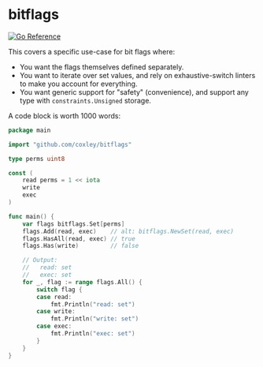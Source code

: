# bitflags

[![Go Reference](https://pkg.go.dev/badge/github.com/coxley/bitflags.svg)](https://pkg.go.dev/github.com/coxley/bitflags)

This covers a specific use-case for bit flags where:

- You want the flags themselves defined separately.
- You want to iterate over set values, and rely on exhaustive-switch linters to make you account for everything.
- You want generic support for "safety" (convenience), and support any type with
  `constraints.Unsigned` storage.

A code block is worth 1000 words:

```go
package main

import "github.com/coxley/bitflags"

type perms uint8

const (
    read perms = 1 << iota
    write
    exec
)

func main() {
	var flags bitflags.Set[perms]
	flags.Add(read, exec)    // alt: bitflags.NewSet(read, exec)
	flags.HasAll(read, exec) // true
	flags.Has(write)         // false

	// Output:
	//   read: set
	//   exec: set
	for _, flag := range flags.All() {
		switch flag {
		case read:
			fmt.Println("read: set")
		case write:
			fmt.Println("write: set")
		case exec:
			fmt.Println("exec: set")
		}
	}
}
```
